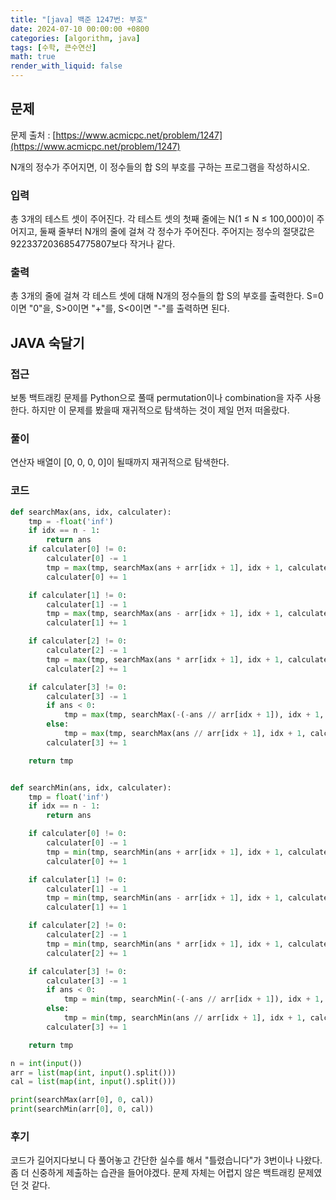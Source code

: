 ```yaml
---
title: "[java] 백준 1247번: 부호"
date: 2024-07-10 00:00:00 +0800
categories: [algorithm, java]
tags: [수학, 큰수연산]
math: true
render_with_liquid: false
---
```


## 문제
문제 출처 : [https://www.acmicpc.net/problem/1247](https://www.acmicpc.net/problem/1247)

N개의 정수가 주어지면, 이 정수들의 합 S의 부호를 구하는 프로그램을 작성하시오.

### 입력

총 3개의 테스트 셋이 주어진다. 각 테스트 셋의 첫째 줄에는 N(1 ≤ N ≤ 100,000)이 주어지고, 둘째 줄부터 N개의 줄에 걸쳐 각 정수가 주어진다. 주어지는 정수의 절댓값은 9223372036854775807보다 작거나 같다.

### 출력

총 3개의 줄에 걸쳐 각 테스트 셋에 대해 N개의 정수들의 합 S의 부호를 출력한다. S=0이면 "0"을, S>0이면 "+"를, S<0이면 "-"를 출력하면 된다.

## JAVA 숙달기

### 접근

보통 백트래킹 문제를 Python으로 풀때 permutation이나 combination을 자주 사용한다. 하지만 이 문제를 봤을때 재귀적으로 탐색하는 것이 제일 먼저 떠올랐다.

### 풀이

연산자 배열이 [0, 0, 0, 0]이 될때까지 재귀적으로 탐색한다.

### 코드

```python
def searchMax(ans, idx, calculater):
    tmp = -float('inf')
    if idx == n - 1:
        return ans
    if calculater[0] != 0:
        calculater[0] -= 1
        tmp = max(tmp, searchMax(ans + arr[idx + 1], idx + 1, calculater))
        calculater[0] += 1

    if calculater[1] != 0:
        calculater[1] -= 1
        tmp = max(tmp, searchMax(ans - arr[idx + 1], idx + 1, calculater))
        calculater[1] += 1

    if calculater[2] != 0:
        calculater[2] -= 1
        tmp = max(tmp, searchMax(ans * arr[idx + 1], idx + 1, calculater))
        calculater[2] += 1

    if calculater[3] != 0:
        calculater[3] -= 1
        if ans < 0:
            tmp = max(tmp, searchMax(-(-ans // arr[idx + 1]), idx + 1, calculater))
        else:
            tmp = max(tmp, searchMax(ans // arr[idx + 1], idx + 1, calculater))
        calculater[3] += 1

    return tmp


def searchMin(ans, idx, calculater):
    tmp = float('inf')
    if idx == n - 1:
        return ans

    if calculater[0] != 0:
        calculater[0] -= 1
        tmp = min(tmp, searchMin(ans + arr[idx + 1], idx + 1, calculater))
        calculater[0] += 1

    if calculater[1] != 0:
        calculater[1] -= 1
        tmp = min(tmp, searchMin(ans - arr[idx + 1], idx + 1, calculater))
        calculater[1] += 1

    if calculater[2] != 0:
        calculater[2] -= 1
        tmp = min(tmp, searchMin(ans * arr[idx + 1], idx + 1, calculater))
        calculater[2] += 1

    if calculater[3] != 0:
        calculater[3] -= 1
        if ans < 0:
            tmp = min(tmp, searchMin(-(-ans // arr[idx + 1]), idx + 1, calculater))
        else:
            tmp = min(tmp, searchMin(ans // arr[idx + 1], idx + 1, calculater))
        calculater[3] += 1

    return tmp

n = int(input())
arr = list(map(int, input().split()))
cal = list(map(int, input().split()))

print(searchMax(arr[0], 0, cal))
print(searchMin(arr[0], 0, cal))
```

### 후기

코드가 길어지다보니 다 풀어놓고 간단한 실수를 해서 "틀렸습니다"가 3번이나 나왔다. 좀 더 신중하게 제출하는 습관을 들어야겠다. 문제 자체는 어렵지 않은 백트래킹 문제였던 것 같다.